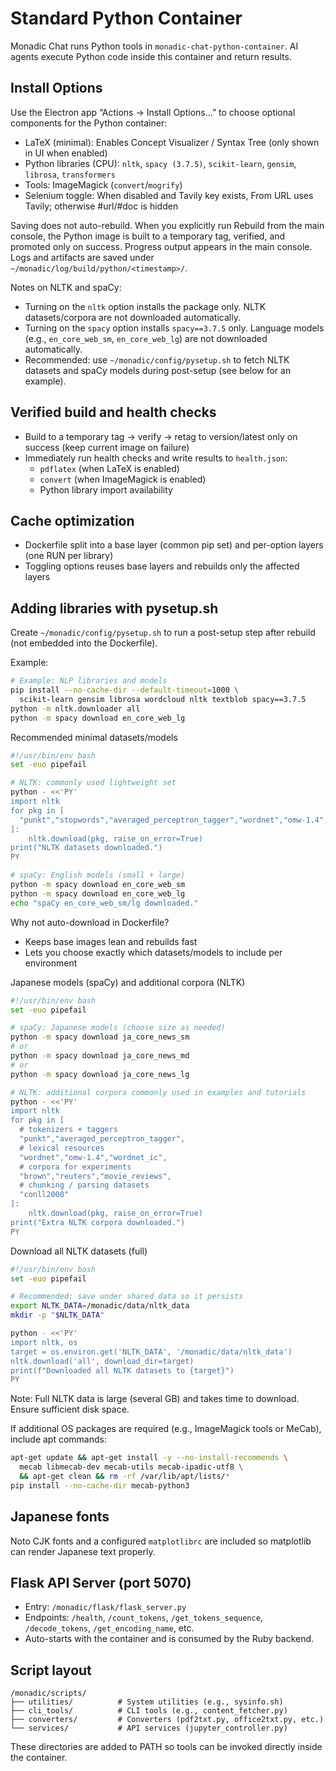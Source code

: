 # Standard Python Container

Monadic Chat runs Python tools in `monadic-chat-python-container`. AI agents execute Python code inside this container and return results.

## Install Options

Use the Electron app “Actions → Install Options…” to choose optional components for the Python container:

- LaTeX (minimal): Enables Concept Visualizer / Syntax Tree (only shown in UI when enabled)
- Python libraries (CPU): `nltk`, `spacy (3.7.5)`, `scikit-learn`, `gensim`, `librosa`, `transformers`
- Tools: ImageMagick (`convert`/`mogrify`)
- Selenium toggle: When disabled and Tavily key exists, From URL uses Tavily; otherwise #url/#doc is hidden

Saving does not auto-rebuild. When you explicitly run Rebuild from the main console, the Python image is built to a temporary tag, verified, and promoted only on success. Progress output appears in the main console. Logs and artifacts are saved under `~/monadic/log/build/python/<timestamp>/`.

Notes on NLTK and spaCy:
- Turning on the `nltk` option installs the package only. NLTK datasets/corpora are not downloaded automatically.
- Turning on the `spacy` option installs `spacy==3.7.5` only. Language models (e.g., `en_core_web_sm`, `en_core_web_lg`) are not downloaded automatically.
- Recommended: use `~/monadic/config/pysetup.sh` to fetch NLTK datasets and spaCy models during post-setup (see below for an example).

## Verified build and health checks

- Build to a temporary tag → verify → retag to version/latest only on success (keep current image on failure)
- Immediately run health checks and write results to `health.json`:
  - `pdflatex` (when LaTeX is enabled)
  - `convert` (when ImageMagick is enabled)
  - Python library import availability

## Cache optimization

- Dockerfile split into a base layer (common pip set) and per-option layers (one RUN per library)
- Toggling options reuses base layers and rebuilds only the affected layers

## Adding libraries with pysetup.sh

Create `~/monadic/config/pysetup.sh` to run a post-setup step after rebuild (not embedded into the Dockerfile).

Example:

```sh
# Example: NLP libraries and models
pip install --no-cache-dir --default-timeout=1000 \
  scikit-learn gensim librosa wordcloud nltk textblob spacy==3.7.5
python -m nltk.downloader all
python -m spacy download en_core_web_lg
```

Recommended minimal datasets/models

```sh
#!/usr/bin/env bash
set -euo pipefail

# NLTK: commonly used lightweight set
python - <<'PY'
import nltk
for pkg in [
  "punkt","stopwords","averaged_perceptron_tagger","wordnet","omw-1.4","vader_lexicon"
]:
    nltk.download(pkg, raise_on_error=True)
print("NLTK datasets downloaded.")
PY

# spaCy: English models (small + large)
python -m spacy download en_core_web_sm
python -m spacy download en_core_web_lg
echo "spaCy en_core_web_sm/lg downloaded."
```

Why not auto-download in Dockerfile?
- Keeps base images lean and rebuilds fast
- Lets you choose exactly which datasets/models to include per environment

Japanese models (spaCy) and additional corpora (NLTK)

```sh
#!/usr/bin/env bash
set -euo pipefail

# spaCy: Japanese models (choose size as needed)
python -m spacy download ja_core_news_sm
# or
python -m spacy download ja_core_news_md
# or
python -m spacy download ja_core_news_lg

# NLTK: additional corpora commonly used in examples and tutorials
python - <<'PY'
import nltk
for pkg in [
  # tokenizers + taggers
  "punkt","averaged_perceptron_tagger",
  # lexical resources
  "wordnet","omw-1.4","wordnet_ic",
  # corpora for experiments
  "brown","reuters","movie_reviews",
  # chunking / parsing datasets
  "conll2000"
]:
    nltk.download(pkg, raise_on_error=True)
print("Extra NLTK corpora downloaded.")
PY
```

Download all NLTK datasets (full)

```sh
#!/usr/bin/env bash
set -euo pipefail

# Recommended: save under shared data so it persists
export NLTK_DATA=/monadic/data/nltk_data
mkdir -p "$NLTK_DATA"

python - <<'PY'
import nltk, os
target = os.environ.get('NLTK_DATA', '/monadic/data/nltk_data')
nltk.download('all', download_dir=target)
print(f"Downloaded all NLTK datasets to {target}")
PY
```

Note: Full NLTK data is large (several GB) and takes time to download. Ensure sufficient disk space.

If additional OS packages are required (e.g., ImageMagick tools or MeCab), include apt commands:

```sh
apt-get update && apt-get install -y --no-install-recommends \
  mecab libmecab-dev mecab-utils mecab-ipadic-utf8 \
  && apt-get clean && rm -rf /var/lib/apt/lists/*
pip install --no-cache-dir mecab-python3
```

## Japanese fonts

Noto CJK fonts and a configured `matplotlibrc` are included so matplotlib can render Japanese text properly.

## Flask API Server (port 5070)

- Entry: `/monadic/flask/flask_server.py`
- Endpoints: `/health`, `/count_tokens`, `/get_tokens_sequence`, `/decode_tokens`, `/get_encoding_name`, etc.
- Auto-starts with the container and is consumed by the Ruby backend.

## Script layout

```
/monadic/scripts/
├── utilities/          # System utilities (e.g., sysinfo.sh)
├── cli_tools/          # CLI tools (e.g., content_fetcher.py)
├── converters/         # Converters (pdf2txt.py, office2txt.py, etc.)
└── services/           # API services (jupyter_controller.py)
```

These directories are added to PATH so tools can be invoked directly inside the container.
